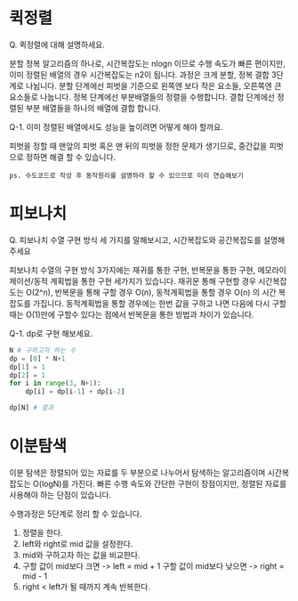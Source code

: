 

# 퀵정렬

Q. 퀵정렬에 대해 설명하세요.

분할 정복 알고리즘의 하나로, 시간복잡도는 nlogn 이므로 수행 속도가 빠른 편이지만, 이미 정렬된 배열의 경우 시간복잡도는 n2이 됩니다. 과정은 크게 분할, 정복 결합 3단계로 나뉩니다. 분할 단계에선 피벗을 기준으로 왼쪽엔 보다 작은 요소들, 오른쪽엔 큰 요소들로 나눕니다. 정복 단계에선 부분배열들의 정렬을 수행합니다. 결합 단계에선 정렬된 부분 배열들을 하나의 배열에 결합 합니다.

Q-1. 이미 정렬된 배열에서도 성능을 높이려면 어떻게 해야 할까요.

피벗을 정할 때 맨앞의 피벗 혹은 맨 뒤의 피벗을 정한 문제가 생기므로, 중간값을 피벗으로 정하면 해결 할 수 있습니다.

`ps. 수도코드로 작성 후 동작원리를 설명하라 할 수 있으므로 미리 연습해보기`



# 피보나치

Q. 피보나치 수열 구현 방식 세 가지를 말해보시고, 시간복잡도와 공간복잡도를 설명해 주세요

피보나치 수열의 구현 방식 3가지에는 재귀를 통한 구현, 반복문을 통한 구현, 메모라이제이션/동적 계획법을 통한 구현 세가지가 있습니다. 재귀문 통해 구현할 경우 시간복잡도는 O(2^n), 반복문을 통해 구할 경우 O(n), 동적계획법을 통할 경우 O(n) 의 시간 복잡도를 가집니다. 동적계획법을 통할 경우에는 한번 값을 구하고 나면 다음에 다시 구할 때는 O(1)만에 구할수 있다는 점에서 반복문을 통한 방법과 차이가 있습니다.

Q-1. dp로 구현 해보세요.

```python
N # 구하고자 하는 수
dp = [0] * N+1
dp[1] = 1
dp[2] = 1
for i in range(3, N+1):
	dp[i] = dp[i-1] + dp[i-2]

dp[N] # 결과
```



# 이분탐색

이분 탐색은 정렬되어 있는 자료를 두 부분으로 나누어서 탐색하는 알고리즘이며 시간복잡도는 O(logN)를 가진다. 빠른 수행 속도와 간단한 구현이 장점이지만, 정렬된 자료를 사용해야 하는 단점이 있습니다.

수행과정은 5단계로 정리 할 수 있습니다.

1. 정렬을 한다.
2. left와 right로 mid 값을 설정한다.
3. mid와 구하고자 하는 값을 비교한다.
4. 구할 값이 mid보다 크면 -> left = mid + 1 구할 값이 mid보다 낮으면 -> right = mid - 1
5. right < left가 될 때까지 계속 반복한다.